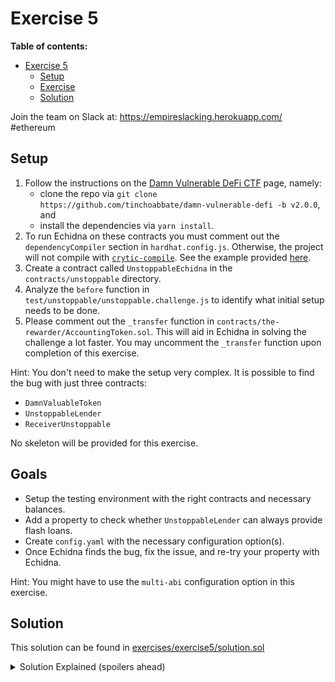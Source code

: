 # Exercise 5

**Table of contents:**

- [Exercise 5](#exercise-5)
  - [Setup](#setup)
  - [Exercise](#exercise)
  - [Solution](#solution)

Join the team on Slack at: https://empireslacking.herokuapp.com/ #ethereum

## Setup

1. Follow the instructions on the [Damn Vulnerable DeFi CTF][ctf] page, namely:
    - clone the repo via `git clone https://github.com/tinchoabbate/damn-vulnerable-defi -b v2.0.0`, and
    - install the dependencies via `yarn install`.
2. To run Echidna on these contracts you must comment out the `dependencyCompiler` section in `hardhat.config.js`. Otherwise, the project will not compile with [`crytic-compile`](https://github.com/crytic/crytic-compile). See the example provided [here](./exercises/exercise5/example.hardhat.config.ts).
3. Create a contract called `UnstoppableEchidna` in the `contracts/unstoppable` directory.
4. Analyze the `before` function in `test/unstoppable/unstoppable.challenge.js` to identify what initial setup needs to be done.
5. Please comment out the `_transfer` function in `contracts/the-rewarder/AccountingToken.sol`. This will aid in Echidna in solving the challenge a lot faster. You may uncomment the `_transfer` function upon completion of this exercise.

Hint: You don't need to make the setup very complex. It is possible to find the bug with just three contracts:
  - `DamnValuableToken`
  - `UnstoppableLender`
  - `ReceiverUnstoppable`

No skeleton will be provided for this exercise.

## Goals

- Setup the testing environment with the right contracts and necessary balances.
- Add a property to check whether `UnstoppableLender` can always provide flash loans.
- Create `config.yaml` with the necessary configuration option(s).
- Once Echidna finds the bug, fix the issue, and re-try your property with Echidna.

Hint: You might have to use the `multi-abi` configuration option in this exercise.
## Solution

This solution can be found in [exercises/exercise5/solution.sol](./exercises/exercise5/solution.sol)

[ctf]: https://www.damnvulnerabledefi.xyz/

<details>
<summary>Solution Explained (spoilers ahead)</summary>


Note: Please make sure that you have placed `solution.sol` (or `UnstoppableEchidna.sol`) in `contracts/unstoppable`. 

The goal of the unstoppable challenge is to realize that `UnstoppableLender` has two modes of tracking its balance: `poolBalance` and `damnValuableToken.balanceOf(address(this))`.

`poolBalance` is added to when someone calls `depositTokens()`.

However, a user can call `damnValuableToken.transfer()` directly and increase the `balanceOf(address(this))` without increasing `poolBalance`.

Now, the two balance trackers are out-of-sync.

When Echidna calls `pool.flashLoan(10)`, the assertion `assert(poolBalance == balanceBefore)` in `UnstoppableLender` will break and the pool can no longer provide flash loans.

See example output below from Echidna:

```bash
$ npx hardhat clean && npx hardhat compile --force && echidna-test . --contract UnstoppableEchidna --multi-abi --config contracts/unstoppable/config.yaml

...

echidna_testFlashLoan: failed!💥  
  Call sequence:
    transfer(0x62d69f6867a0a084c6d313943dc22023bc263691,1296000)

...
```
</details>
